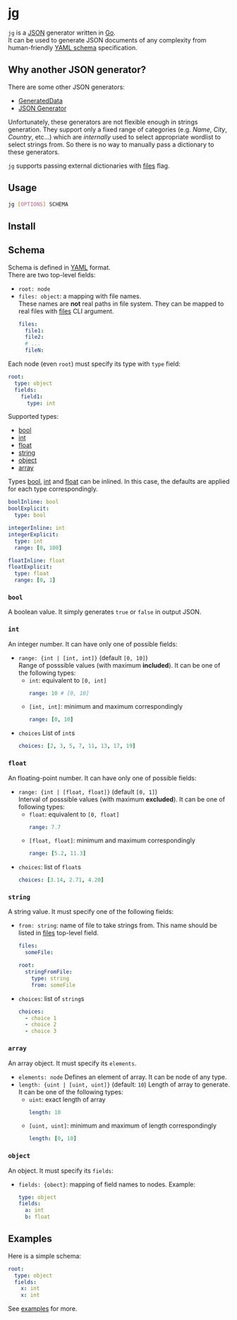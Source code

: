 # jg
`jg` is a [JSON](https://www.json.org/json-en.html) generator written in [Go](https://golang.org).  
It can be used to generate JSON documents of any complexity from human-friendly [YAML schema](#schema) specification.

## Why another JSON generator?
There are some other JSON generators:
* [GeneratedData](https://www.generatedata.com)
* [JSON Generator](https://www.json-generator.com)

Unfortunately, these generators are not flexible enough in strings generation.
They support only a fixed range of categories (e.g. *Name*, *City*, *Country*, etc...)
which are *internally* used to select appropriate wordlist to select strings from.
So there is no way to manually pass a dictionary to these generators.

`jg` supports passing external dictionaries with [files](#files) flag.

## Usage
```bash
jg [OPTIONS] SCHEMA
```

## Install


## Schema
Schema is defined in [YAML](https://yaml.org) format.  
There are two top-level fields:
* `root: node`
* `files: object`: a mapping with file names.  
  These names are **not** real paths in file system. They can be mapped to real files with [files](#files) CLI argument.
  ```yaml
  files:
    file1:
    file2:
    # ...
    fileN:
  ```

Each node (even `root`) must specify its type with `type` field:
```yaml
root:
  type: object
  fields:
    field1:
      type: int
```
Supported types:
* [bool](#bool)
* [int](#int)
* [float](#float)
* [string](#string)
* [object](#object)
* [array](#array)

Types [bool](#bool), [int](#int) and [float](#float) can be inlined.
In this case, the defaults are applied for each type correspondingly.
```yaml
boolInline: bool
boolExplicit:
  type: bool

integerInline: int
integerExplicit:
  type: int
  range: [0, 100]

floatInline: float
floatExplicit:
  type: float
  range: [0, 1]
```

### `bool`
A boolean value. It simply generates `true` or `false` in output JSON.

### `int`
An integer number. It can have only one of possible fields:
* `range: {int | [int, int]}` (default `[0, 10]`)  
  Range of posssible values (with maximum **included**). It can be one of the following types:
  * `int`: equivalent to `[0, int]`
    ```yaml
    range: 10 # [0, 10]
    ```
  * `[int, int]`: minimum and maximum correspondingly
    ```yaml
    range: [0, 10]
    ```
* `choices`
  List of `int`s
  ```yaml
  choices: [2, 3, 5, 7, 11, 13, 17, 19]
  ```

### `float`
An floating-point number. It can have only one of possible fields:
* `range: {int | [float, float]}` (default `[0, 1]`)  
  Interval of posssible values (with maximum **excluded**). It can be one of following types:
  * `float`: equivalent to `[0, float]`
    ```yaml
    range: 7.7
    ```
  * `[float, float]`: minimum and maximum correspondingly
    ```yaml
    range: [5.2, 11.3]
    ```
* `choices`: list of `float`s
  ```yaml
  choices: [3.14, 2.71, 4.20]
  ```

### `string`
A string value. It must specify one of the following fields:
* `from: string`: name of file to take strings from. This name should be listed in [files](#files) top-level field.
  ```yaml
  files:
    someFile:
  
  root:
    stringFromFile:
      type: string
      from: someFile
  ```
* `choices`: list of `string`s
  ```yaml
  choices:
    - choice 1
    - choice 2
    - choice 3
  ```


### `array`
An array object. It must specify its `elements`.
* `elements: node`
  Defines an element of array. It can be node of any type.
* `length: {uint | [uint, uint]}` (default: `10`)
  Length of array to generate. It can be one of the following types:
  * `uint`: exact length of array
    ```yaml
    length: 10
    ```
  * `[uint, uint]`: minimum and maximum of length correspondingly
    ```yaml
    length: [0, 10]
    ```

### `object`
An object. It must specify its `fields`:
* `fields: {obect}`: mapping of field names to nodes. Example:
  ```yaml
  type: object
  fields:
    a: int
    b: float
  ```

## Examples
Here is a simple schema:
```yaml
root:
  type: object
  fields:
    x: int
    x: int
```

See [examples](/examples) for more.
